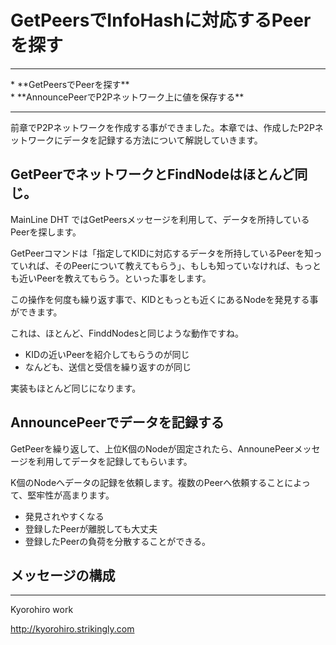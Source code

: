 # GetPeersでInfoHashに対応するPeerを探す
<hr>
* **GetPeersでPeerを探す**
<br>
* **AnnouncePeerでP2Pネットワーク上に値を保存する**
<br>
<hr>

前章でP2Pネットワークを作成する事ができました。本章では、作成したP2Pネットワークにデータを記録する方法について解説していきます。


## GetPeerでネットワークとFindNodeはほとんど同じ。

MainLine DHT ではGetPeersメッセージを利用して、データを所持しているPeerを探します。

GetPeerコマンドは「指定してKIDに対応するデータを所持しているPeerを知っていれば、そのPeerについて教えてもらう」、もしも知っていなければ、もっとも近いPeerを教えてもらう。といった事をします。

この操作を何度も繰り返す事で、KIDともっとも近くにあるNodeを発見する事ができます。

これは、ほとんど、FinddNodesと同じような動作ですね。
* KIDの近いPeerを紹介してもらうのが同じ
* なんども、送信と受信を繰り返すのが同じ

実装もほとんど同じになります。


## AnnouncePeerでデータを記録する

GetPeerを繰り返して、上位K個のNodeが固定されたら、AnnounePeerメッセージを利用してデータを記録してもらいます。

K個のNodeへデータの記録を依頼します。複数のPeerへ依頼することによって、堅牢性が高まります。

* 発見されやすくなる
* 登録したPeerが離脱しても大丈夫
* 登録したPeerの負荷を分散することができる。


## メッセージの構成





-------
Kyorohiro work

http://kyorohiro.strikingly.com
